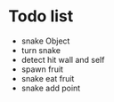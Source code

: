 # Todo list

- snake Object
- turn snake
- detect hit wall and self
- spawn fruit
- snake eat fruit
- snake add point